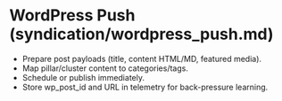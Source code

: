 # WordPress Push (syndication/wordpress_push.md)
- Prepare post payloads (title, content HTML/MD, featured media).
- Map pillar/cluster content to categories/tags.
- Schedule or publish immediately.
- Store wp_post_id and URL in telemetry for back-pressure learning.
